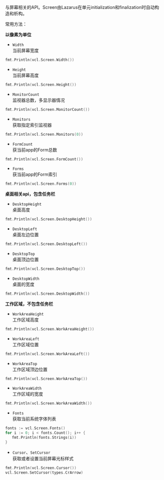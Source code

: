 与屏幕相关的API。Screen由Lazarus在单元initialization和finalization时自动构造和析构。  

常用方法：  

**以像素为单位**  

* `Width`  
当前屏幕宽度
```go
fmt.Println(vcl.Screen.Width())
```


* `Height`  
当前屏幕高度 
```go
fmt.Println(vcl.Screen.Height())
```


* `MonitorCount`  
监视器总数，多显示器情况
```go
fmt.Println(vcl.Screen.MonitorCount())
```


* `Monitors`  
获取指定索引监视器
```go
fmt.Println(vcl.Screen.Monitors(0))
```

* `FormCount`  
获当前app的Form总数
```go
fmt.Println(vcl.Screen.FormCount())
```

* `Forms`  
获当前app的Form索引
```go
fmt.Println(vcl.Screen.Forms(0))
```


**桌面相关api，包含任务栏**  
* `DesktopHeight`  
桌面高度
```go
fmt.Println(vcl.Screen.DesktopHeight())
```


* `DesktopLeft`  
桌面左边位置
```go
fmt.Println(vcl.Screen.DesktopLeft())
```


* `DesktopTop`  
桌面顶边位置
```go
fmt.Println(vcl.Screen.DesktopTop())
```


* `DesktopWidth`  
桌面的宽度
```go
fmt.Println(vcl.Screen.DesktopWidth())
```


**工作区域，不包含任务栏**  
* `WorkAreaHeight`    
工作区域高度
```go
fmt.Println(vcl.Screen.WorkAreaHeight())
```


* `WorkAreaLeft`  
工作区域位置
```go
fmt.Println(vcl.Screen.WorkAreaLeft())
```


* `WorkAreaTop`  
工作区域顶边位置
```go
fmt.Println(vcl.Screen.WorkAreaTop())
```


* `WorkAreaWidth`  
工作区域的宽度
```go
fmt.Println(vcl.Screen.WorkAreaWidth())
```


* `Fonts`  
获取当前系统字体列表
```go
fonts := vcl.Screen.Fonts()
for i := 0; i < fonts.Count(); i++ {
   fmt.Println(fonts.Strings(i))
}
```


* `Cursor`、`SetCursor`  
获取或者设置当前屏幕光标样式
```go
fmt.Println(vcl.Screen.Cursor())
vcl.Screen.SetCursor(types.CrArrow)
```
 